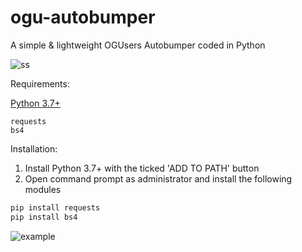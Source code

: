 # ogu-autobumper
A simple &amp; lightweight OGUsers Autobumper coded in Python

![ss](https://cdn.discordapp.com/attachments/751699543493705848/776162729006071849/cmd_kylFsAChFA.png)

Requirements:

[Python 3.7+](https://www.python.org/ftp/python/3.7.4/python-3.7.4-amd64.exe)

```
requests 
bs4
```


Installation:

1. Install Python 3.7+ with the ticked 'ADD TO PATH' button
2. Open command prompt as administrator and install the following modules
```py
pip install requests
pip install bs4
```

![example](https://i.imgur.com/4ogKLbV.png)
